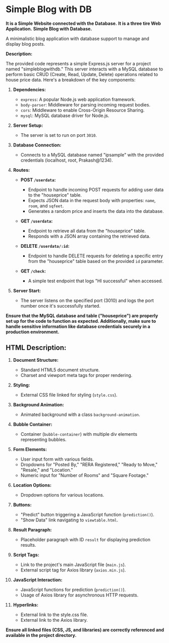 # **Simple Blog with DB** 

 **It is a Simple Website connected with the Database.**
 **It is a three tire Web Application.**
 **Simple Blog with Database.**

A minimalistic blog application with database support to manage and display blog posts.

**Description:**

The provided code represents a simple Express.js server for a project named "simpleblogwithdb." This server interacts with a MySQL database to perform basic CRUD (Create, Read, Update, Delete) operations related to house price data. Here's a breakdown of the key components:

1. **Dependencies:**
   - `express`: A popular Node.js web application framework.
   - `body-parser`: Middleware for parsing incoming request bodies.
   - `cors`: Middleware to enable Cross-Origin Resource Sharing.
   - `mysql`: MySQL database driver for Node.js.

2. **Server Setup:**
   - The server is set to run on port `3010`.

3. **Database Connection:**
   - Connects to a MySQL database named "ipsample" with the provided credentials (localhost, root, Prakash@1234).

4. **Routes:**
   - **POST `/userdata`:**
     - Endpoint to handle incoming POST requests for adding user data to the "houseprice" table.
     - Expects JSON data in the request body with properties: `name`, `room`, and `sqfeet`.
     - Generates a random price and inserts the data into the database.

   - **GET `/userdata`:**
     - Endpoint to retrieve all data from the "houseprice" table.
     - Responds with a JSON array containing the retrieved data.

   - **DELETE `/userdata/:id`:**
     - Endpoint to handle DELETE requests for deleting a specific entry from the "houseprice" table based on the provided `id` parameter.

   - **GET `/check`:**
     - A simple test endpoint that logs "HI successful" when accessed.

5. **Server Start:**
   - The server listens on the specified port (3010) and logs the port number once it's successfully started.

**Ensure that the MySQL database and table ("houseprice") are properly set up for the code to function as expected. Additionally, make sure to handle sensitive information like database credentials securely in a production environment.**

## **HTML Description:**

1. **Document Structure:**
   - Standard HTML5 document structure.
   - Charset and viewport meta tags for proper rendering.

2. **Styling:**
   - External CSS file linked for styling (`style.css`).

3. **Background Animation:**
   - Animated background with a class `background-animation`.

4. **Bubble Container:**
   - Container (`bubble-container`) with multiple div elements representing bubbles.

5. **Form Elements:**
   - User input form with various fields.
   - Dropdowns for "Posted By," "RERA Registered," "Ready to Move," "Resale," and "Location."
   - Numeric input for "Number of Rooms" and "Square Footage."

6. **Location Options:**
   - Dropdown options for various locations.

7. **Buttons:**
   - "Predict" button triggering a JavaScript function (`prediction()`).
   - "Show Data" link navigating to `viewtable.html`.

8. **Result Paragraph:**
   - Placeholder paragraph with ID `result` for displaying prediction results.

9. **Script Tags:**
   - Link to the project's main JavaScript file (`main.js`).
   - External script tag for Axios library (`axios.min.js`).

10. **JavaScript Interaction:**
    - JavaScript functions for prediction (`prediction()`).
    - Usage of Axios library for asynchronous HTTP requests.

11. **Hyperlinks:**
    - External link to the style.css file.
    - External link to the Axios library.

**Ensure all linked files (CSS, JS, and libraries) are correctly referenced and available in the project directory.**


